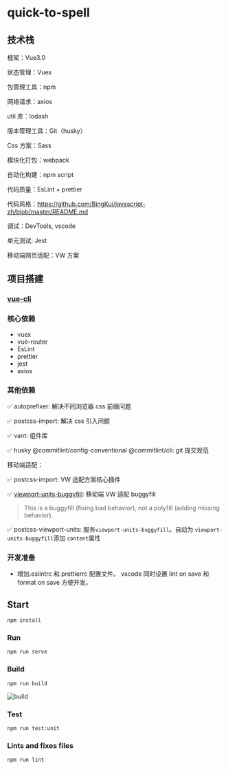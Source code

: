 # quick-to-spell

## 技术栈

框架：Vue3.0

状态管理：Vuex

包管理工具：npm

网络请求：axios

util 库：lodash

版本管理工具：Git（husky）

Css 方案：Sass

模块化打包：webpack

自动化构建：npm script

代码质量：EsLint + prettier

代码风格：https://github.com/BingKui/javascript-zh/blob/master/README.md

调试：DevTools, vscode

单元测试: Jest

移动端网页适配：VW 方案

## 项目搭建

### [vue-cli](https://cli.vuejs.org/zh/guide/creating-a-project.html#vue-create)

### 核心依赖

- vuex
- vue-router
- EsLint
- prettier
- jest
- axios

### 其他依赖

✅ autoprefixer: 解决不同浏览器 css 前缀问题

✅ postcss-import: 解决 css 引入问题

✅ vant: 组件库

✅ husky @commitlint/config-conventional @commitlint/cli: git 提交规范

移动端适配：

✅ postcss-import: VW 适配方案核心插件

✅ [viewport-units-buggyfill](https://github.com/rodneyrehm/viewport-units-buggyfill): 移动端 VW 适配 buggyfill

> This is a buggyfill (fixing bad behavior), not a polyfill (adding missing behavior).

✅ postcss-viewport-units: 服务`viewport-units-buggyfill`。自动为 `viewport-units-buggyfill`添加 `content`属性

### 开发准备

- 增加.eslintrc 和.prettierrc 配置文件。
  vscode 同时设置 lint on save 和 format on save 方便开发。

## Start

```
npm install
```

### Run

```
npm run serve
```

### Build

```
npm run build
```

![build]("build.png")

### Test

```
npm run test:unit
```

### Lints and fixes files

```
npm run lint
```

